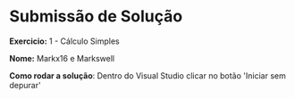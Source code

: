 # Submissão de Solução

**Exercicio:** 1 - Cálculo Simples

**Nome:** Markx16  e Markswell

**Como rodar a solução**: Dentro do Visual Studio clicar no botão 'Iniciar sem depurar'